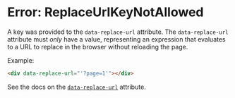 # Error: ReplaceUrlKeyNotAllowed

A key was provided to the `data-replace-url` attribute. The `data-replace-url` attribute must _only_ have a value, representing an expression that evaluates to a URL to replace in the browser without reloading the page.

Example:

```html
<div data-replace-url="'?page=1'"></div>
```

See the docs on the [`data-replace-url`](https://data-star.dev/reference/plugins_backend#data-replace-url) attribute.